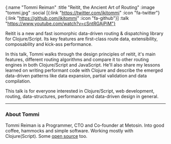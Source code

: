 {:name "Tommi Reiman"
 :title "Reitit, the Ancient Art of Routing"
 :image "tommi.jpg"
 :social [{:link "https://twitter.com/ikitommi" :icon "fa-twitter"}
          {:link "https://github.com/ikitommi" :icon "fa-github"}]
 :talk "https://www.youtube.com/watch?v=cSntRGAjPiM"}

Reitit is a new and fast isomorphic data-driven routing & dispatching library for Clojure/Script. Its key features are first-class route data, extensibility, composability and kick-ass performance.

In this talk, Tommi walks through the design principles of reitit, it's main features, different routing algorithms and compare it to other routing engines in both Clojure/Script and JavaScript. He'll also share my lessons learned on writing performant code with Clojure and describe the emerged data-driven patterns like data expansion, partial validation and data compilation.

This talk is for everyone interested in Clojure/Script, web development, routing, data-structures, performance and data-driven design in general.

---

### About Tommi

Tommi Reiman is a Programmer, CTO and Co-founder at Metosin. Into good coffee, hammocks and simple software. Working mostly with Clojure(Script). Some [open source](https://github.com/metosin) too.
